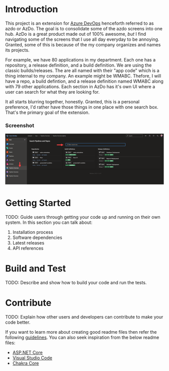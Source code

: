 # Introduction 
This project is an extension for [Azure DevOps](https://azure.microsoft.com/en-us/services/devops/) henceforth referred to as azdo or AzDo. The goal is to consolidate some of the azdo screens into one hub. AzDo is a great product made out of 100% awesome, *but* I find navigating some of the screens that I use all day everyday to be annoying. Granted, some of this is because of the my company organizes and names its projects.

For example, we have 80 applications in my department. Each one has a repository, a release definition, and a build definition. We are using the classic builds/releases. The are all named with their "app code" which is a thing internal to my company. An example might be WMABC. Thefore, I will have a repo, a build defintion, and a release definition named WMABC along with 79 other applications. Each section in AzDo has it's own UI where a user can search for what they are looking for. 

It all starts blurring together, honestly. Granted, this is a personal preference, I'd rather have those things in one place with one search box. That's the primary goal of the extension.

### Screenshot
![extension screenshot](docs/screens/screenshot.png)


# Getting Started
TODO: Guide users through getting your code up and running on their own system. In this section you can talk about:
1.	Installation process
2.	Software dependencies
3.	Latest releases
4.	API references

# Build and Test
TODO: Describe and show how to build your code and run the tests. 

# Contribute
TODO: Explain how other users and developers can contribute to make your code better. 

If you want to learn more about creating good readme files then refer the following [guidelines](https://docs.microsoft.com/en-us/azure/devops/repos/git/create-a-readme?view=azure-devops). You can also seek inspiration from the below readme files:
- [ASP.NET Core](https://github.com/aspnet/Home)
- [Visual Studio Code](https://github.com/Microsoft/vscode)
- [Chakra Core](https://github.com/Microsoft/ChakraCore)
